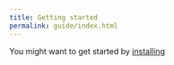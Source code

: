 ```yaml
---
title: Getting started
permalink: guide/index.html
---
```


You might want to get started by [installing](installation)
